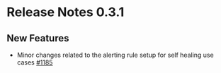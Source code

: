 # Release Notes 0.3.1

## New Features

- Minor changes related to the alerting rule setup for self healing use cases [#1185](https://github.com/keptn/keptn/issues/1185)
